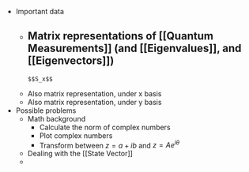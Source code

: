 - Important data
	- Matrix representations of [[Quantum Measurements]] (and [[Eigenvalues]], and [[Eigenvectors]])
		-
		  $$S_x$$
	- Also matrix representation, under x basis
	- Also matrix representation, under y basis
- Possible problems
	- Math background
		- Calculate the norm of complex numbers
		- Plot complex numbers
		- Transform between $z=a+ib$ and $z=Ae^{i\theta}$
	- Dealing with the [[State Vector]]
	-